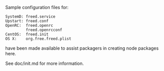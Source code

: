 Sample configuration files for:
```
SystemD: freed.service
Upstart: freed.conf
OpenRC:  freed.openrc
         freed.openrcconf
CentOS:  freed.init
OS X:    org.free.freed.plist
```
have been made available to assist packagers in creating node packages here.

See doc/init.md for more information.
